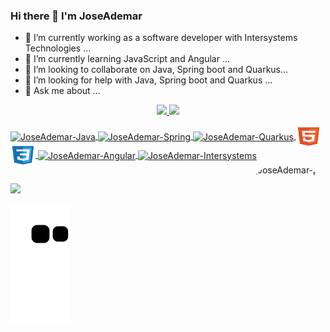 ### Hi there 👋 I'm JoseAdemar


- 🔭 I’m currently working as a software developer with Intersystems Technologies ...
- 🌱 I’m currently learning JavaScript and Angular ...
- 👯 I’m looking to collaborate on Java, Spring boot and Quarkus...
- 🤔 I’m looking for help with Java, Spring boot and Quarkus ...
- 💬 Ask me about ...

<div align="center">
  <a href="https://github.com/joseademar">
  <img height="180em" src="https://github-readme-stats.vercel.app/api?username=joseademar&show_icons=true&theme=dracula&include_all_commits=true&count_private=true"/>
  <img height="180em" src="https://github-readme-stats.vercel.app/api/top-langs/?username=joseademar&layout=compact&langs_count=7&theme=dracula"/>
</div>
<div style="display: inline_block"><br>
  <img align="center" alt="JoseAdemar-Java" height="30" width="40" src="https://cdn.jsdelivr.net/gh/devicons/devicon/icons/java/java-original.svg">
  <img align="center" alt="JoseAdemar-Spring" height="30" width="40" src="https://cdn.jsdelivr.net/gh/devicons/devicon/icons/spring/spring-original.svg">
  <img align="center" alt="JoseAdemar-Quarkus" height="30" width="40" src="https://design.jboss.org/quarkus/logo/final/PNG/quarkus_logo_vertical_rgb_1280px_default.png">
  <img align="center" alt="JoseAdemar-HTML" height="30" width="40" src="https://raw.githubusercontent.com/devicons/devicon/master/icons/html5/html5-original.svg">
  <img align="center" alt="JoseAdemar-CSS" height="30" width="40" src="https://raw.githubusercontent.com/devicons/devicon/master/icons/css3/css3-original.svg">
  <img align="center" alt="JoseAdemar-Angular" height="30" width="40" src="https://cdn.jsdelivr.net/gh/devicons/devicon/icons/angularjs/angularjs-original.svg">
  <img align="center" alt="JoseAdemar-Intersystems" height="30" width="40" src="https://www.intersystems.com/br/wp-content/uploads/sites/7/2021/01/ISIris_logo_3.jpg">
  <img align="right" alt="JoseAdemar-pic" height="150" style="border-radius:50px;" src="https://media-exp1.licdn.com/dms/image/C4D03AQGM5Q0PfUv0XA/profile-displayphoto-shrink_200_200/0/1628511636957?e=1651104000&v=beta&t=8_5RmHxxuuETJveur-antY5rmAM_oi1Z4Q5GKSPhG4k">
</div>
  
  ##
 
<div> 

  <a href="https://www.linkedin.com/in/josejuniordev/" target="_blank"><img src="https://img.shields.io/badge/-LinkedIn-%230077B5?style=for-the-badge&logo=linkedin&logoColor=white" target="_blank"></a> 
 
  ![Snake animation](https://github.com/rafaballerini/rafaballerini/blob/output/github-contribution-grid-snake.svg)
 
</div>

